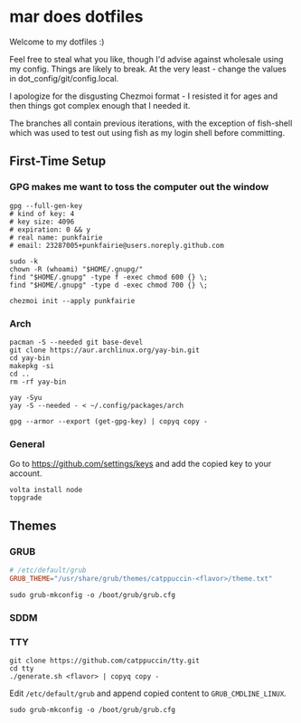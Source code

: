 # mar does dotfiles

Welcome to my dotfiles :)

Feel free to steal what you like, though I'd advise against wholesale using my
config. Things are likely to break. At the very least - change the values in
dot_config/git/config.local.

I apologize for the disgusting Chezmoi format - I resisted it for ages and then
things got complex enough that I needed it.

The branches all contain previous iterations, with the exception of fish-shell
which was used to test out using fish as my login shell before committing.

## First-Time Setup

### GPG makes me want to toss the computer out the window

```fish
gpg --full-gen-key
# kind of key: 4
# key size: 4096
# expiration: 0 && y
# real name: punkfairie
# email: 23287005+punkfairie@users.noreply.github.com

sudo -k
chown -R (whoami) "$HOME/.gnupg/"
find "$HOME/.gnupg" -type f -exec chmod 600 {} \;
find "$HOME/.gnupg" -type d -exec chmod 700 {} \;

chezmoi init --apply punkfairie
```

### Arch

```fish
pacman -S --needed git base-devel
git clone https://aur.archlinux.org/yay-bin.git
cd yay-bin
makepkg -si
cd ..
rm -rf yay-bin

yay -Syu
yay -S --needed - < ~/.config/packages/arch

gpg --armor --export (get-gpg-key) | copyq copy -
```

### General

Go to <https://github.com/settings/keys> and add the copied key to your account.

```fish
volta install node
topgrade
```

## Themes

### GRUB

```conf
# /etc/default/grub
GRUB_THEME="/usr/share/grub/themes/catppuccin-<flavor>/theme.txt"
```

`sudo grub-mkconfig -o /boot/grub/grub.cfg`

### SDDM

### TTY

```fish
git clone https://github.com/catppuccin/tty.git
cd tty
./generate.sh <flavor> | copyq copy -
```

Edit `/etc/default/grub` and append copied content to `GRUB_CMDLINE_LINUX`.

`sudo grub-mkconfig -o /boot/grub/grub.cfg`
